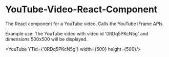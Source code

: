 # YouTube-Video-React-Component
The React component for a YouTube video. Calls the YouTube IFrame APIs.

Example use: The YouTube video with video id '0RDq5PKcN5g' and dimensions 500x500 will be displayed.

<YouTube YTid={'0RDq5PKcN5g'} width={500} height={500}/>
